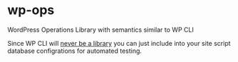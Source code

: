 # wp-ops
WordPress Operations Library with semantics similar to WP CLI

Since WP CLI will [never be a library](git@github.com:wplib/wp-ops.git) you can just include into your site script database configrations for automated testing.
